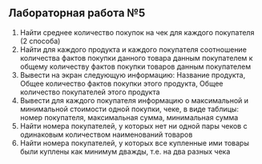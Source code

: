 ## Лабораторная работа №5
1. Найти среднее количество покупок на чек для каждого покупателя (2 способа)
2. Найти для каждого продукта и каждого покупателя соотношение количества фактов покупки данного товара данным покупателем к общему количеству фактов покупки товаров данным покупателем
3. Вывести на экран следующую информацию: Название продукта, Общее количество фактов покупки этого продукта, Общее количество покупателей этого продукта
4. Вывести для каждого покупателя информацию о максимальной и минимальной стоимости одной покупки, чеке, в виде таблицы: номер покупателя, максимальная сумма, минимальная сумма
5. Найти номера покупателей, у которых нет ни одной пары чеков с одинаковым количеством наименований товаров
6. Найти номера покупателей, у которых все купленные ими товары были куплены как минимум дважды, т.е. на два разных чека
